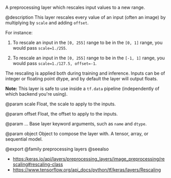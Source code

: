 A preprocessing layer which rescales input values to a new range.

@description
This layer rescales every value of an input (often an image) by multiplying
by `scale` and adding `offset`.

For instance:

1. To rescale an input in the `[0, 255]` range
to be in the `[0, 1]` range, you would pass `scale=1./255`.

2. To rescale an input in the `[0, 255]` range to be in the `[-1, 1]` range,
you would pass `scale=1./127.5, offset=-1`.

The rescaling is applied both during training and inference. Inputs can be
of integer or floating point dtype, and by default the layer will output
floats.

**Note:** This layer is safe to use inside a `tf.data` pipeline
(independently of which backend you're using).

@param scale
Float, the scale to apply to the inputs.

@param offset
Float, the offset to apply to the inputs.

@param ...
Base layer keyword arguments, such as `name` and `dtype`.

@param object
Object to compose the layer with. A tensor, array, or sequential model.

@export
@family preprocessing layers
@seealso
+ <https:/keras.io/api/layers/preprocessing_layers/image_preprocessing/rescaling#rescaling-class>
+ <https://www.tensorflow.org/api_docs/python/tf/keras/layers/Rescaling>
